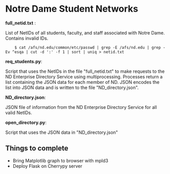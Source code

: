 Notre Dame Student Networks
===========================

**full\_netid.txt** : 

List of NetIDs of all students, faculty, and staff associated with Notre Dame. 
Contains invalid IDs. 

        $ cat /afs/nd.edu/common/etc/passwd | grep -E /afs/nd.edu | grep -Ev ^esqa | cut -d ':' -f 1 | sort | uniq > netid.txt


**req\_students.py**: 

Script that uses the NetIDs in the file "full\_netid.txt" to make requests to the 
ND Enterprise Directory Service using multiprocessing. Processes return a list 
containing the JSON data for each member of ND. JSON encodes the list into JSON 
data and is written to the file "ND\_directory.json".


**ND\_directory.json**:

JSON file of information from the ND Enterprise Directory Service for all valid
NetIDs.


**open\_directory.py**:

Script that uses the JSON data in "ND\_directory.json"


Things to complete
---------------------

- Bring Matplotlib graph to browser with mpld3
- Deploy Flask on Cherrypy server
